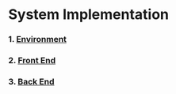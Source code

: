 # System Implementation

### 1. [Environment](Environment/README.md)
### 2. [Front End](Front_End/README.md)
### 3. [Back End](Back_End/README.md)
